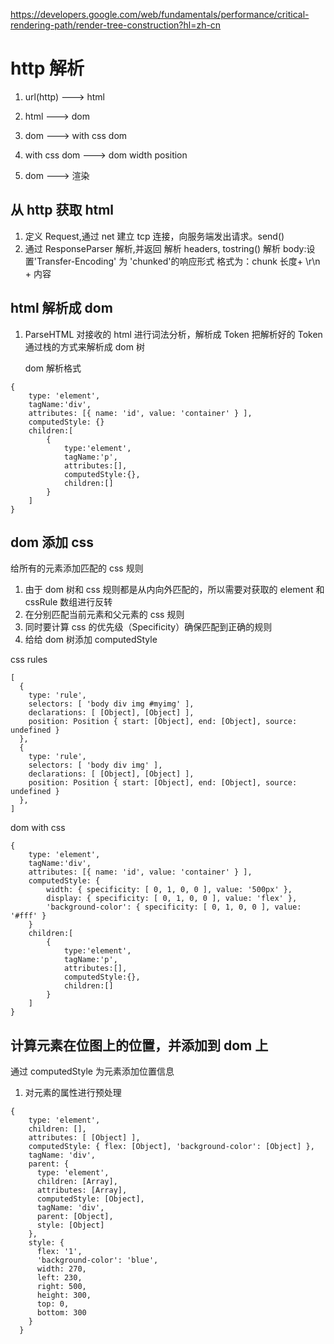 https://developers.google.com/web/fundamentals/performance/critical-rendering-path/render-tree-construction?hl=zh-cn

# http 解析

1. url(http) ---> html

2. html ---> dom

3. dom ---> with css dom

4. with css dom ---> dom width position

5. dom ---> 渲染

## 从 http 获取 html

1. 定义 Request,通过 net 建立 tcp 连接，向服务端发出请求。send()
2. 通过 ResponseParser 解析,并返回
   解析 headers, tostring()
   解析 body:设置'Transfer-Encoding' 为 'chunked'的响应形式
   格式为：chunk 长度+ \r\n + 内容

## html 解析成 dom

1. ParseHTML
   对接收的 html 进行词法分析，解析成 Token
   把解析好的 Token 通过栈的方式来解析成 dom 树

   dom 解析格式

```
{
    type: 'element',
    tagName:'div',
    attributes: [{ name: 'id', value: 'container' } ],
    computedStyle: {}
    children:[
        {
            type:'element',
            tagName:'p',
            attributes:[],
            computedStyle:{},
            children:[]
        }
    ]
}

```

## dom 添加 css

给所有的元素添加匹配的 css 规则

1. 由于 dom 树和 css 规则都是从内向外匹配的，所以需要对获取的 element 和 cssRule 数组进行反转
2. 在分别匹配当前元素和父元素的 css 规则
3. 同时要计算 css 的优先级（Specificity）确保匹配到正确的规则
4. 给给 dom 树添加 computedStyle

css rules

```
[
  {
    type: 'rule',
    selectors: [ 'body div img #myimg' ],
    declarations: [ [Object], [Object] ],
    position: Position { start: [Object], end: [Object], source: undefined }
  },
  {
    type: 'rule',
    selectors: [ 'body div img' ],
    declarations: [ [Object], [Object] ],
    position: Position { start: [Object], end: [Object], source: undefined }
  },
]

```

dom with css

```
{
    type: 'element',
    tagName:'div',
    attributes: [{ name: 'id', value: 'container' } ],
    computedStyle: {
        width: { specificity: [ 0, 1, 0, 0 ], value: '500px' },
        display: { specificity: [ 0, 1, 0, 0 ], value: 'flex' },
        'background-color': { specificity: [ 0, 1, 0, 0 ], value: '#fff' }
    }
    children:[
        {
            type:'element',
            tagName:'p',
            attributes:[],
            computedStyle:{},
            children:[]
        }
    ]
}

```

## 计算元素在位图上的位置，并添加到 dom 上

通过 computedStyle 为元素添加位置信息

1. 对元素的属性进行预处理

```
{
    type: 'element',
    children: [],
    attributes: [ [Object] ],
    computedStyle: { flex: [Object], 'background-color': [Object] },
    tagName: 'div',
    parent: {
      type: 'element',
      children: [Array],
      attributes: [Array],
      computedStyle: [Object],
      tagName: 'div',
      parent: [Object],
      style: [Object]
    },
    style: {
      flex: '1',
      'background-color': 'blue',
      width: 270,
      left: 230,
      right: 500,
      height: 300,
      top: 0,
      bottom: 300
    }
  }
```
